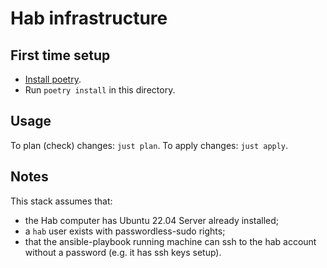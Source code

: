 # Hab infrastructure

## First time setup

* [Install poetry](https://python-poetry.org/docs/#installation).
* Run `poetry install` in this directory.

## Usage

To plan (check) changes: `just plan`.
To apply changes: `just apply`.

## Notes

This stack assumes that:
* the Hab computer has Ubuntu 22.04 Server already installed;
* a `hab` user exists with passwordless-sudo rights;
* that the ansible-playbook running machine can ssh to the hab account without a password
  (e.g. it has ssh keys setup).
